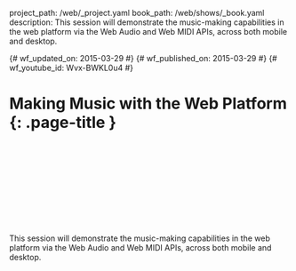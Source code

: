 project_path: /web/_project.yaml
book_path: /web/shows/_book.yaml
description: This session will demonstrate the music-making capabilities in the web platform via the Web Audio and Web MIDI APIs, across both mobile and desktop.

{# wf_updated_on: 2015-03-29 #}
{# wf_published_on: 2015-03-29 #}
{# wf_youtube_id: Wvx-BWKL0u4 #}

# Making Music with the Web Platform {: .page-title }


<div class="video-wrapper">
  <iframe class="devsite-embedded-youtube-video" data-video-id="Wvx-BWKL0u4"
          data-autohide="1" data-showinfo="0" frameborder="0" allowfullscreen>
  </iframe>
</div>


This session will demonstrate the music-making capabilities in the web platform via the Web Audio and Web MIDI APIs, across both mobile and desktop.
